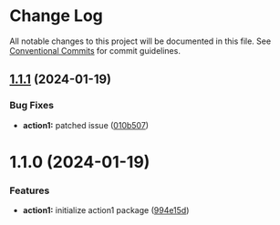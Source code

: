 # Change Log

All notable changes to this project will be documented in this file.
See [Conventional Commits](https://conventionalcommits.org) for commit guidelines.

## [1.1.1](https://github.com/twentyfourg/brian-lerna-test/compare/action1@1.1.0...action1@1.1.1) (2024-01-19)


### Bug Fixes

* **action1:** patched issue ([010b507](https://github.com/twentyfourg/brian-lerna-test/commit/010b5074c78f5621b5df36b5a07e9921c0904e6f))





# 1.1.0 (2024-01-19)


### Features

* **action1:** initialize action1 package ([994e15d](https://github.com/twentyfourg/brian-lerna-test/commit/994e15d47a41d95a3ff06f82e411da7495114f8e))
